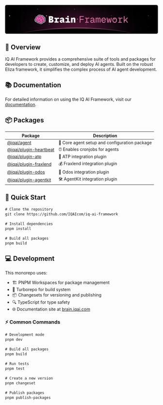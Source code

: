 <img src="./brain-framework-cover.png" />

## 🌟 Overview

IQ AI Framework provides a comprehensive suite of tools and packages for developers to create, customize, and deploy AI agents. Built on the robust Eliza framework, it simplifies the complex process of AI agent development.

## 📚 Documentation

For detailed information on using the IQ AI Framework, visit our [documentation](https://brain.iqai.com).

## 📦 Packages

| Package | Description |
|---------|------------|
| [@iqai/agent](./packages/agent) | 🤖 Core agent setup and configuration package |
| [@iqai/plugin-heartbeat](./packages/plugin-heartbeat) | ⏰ Enables cronjobs for agents |
| [@iqai/plugin-atp](./packages/plugin-atp) | 🔌 ATP integration plugin |
| [@iqai/plugin-fraxlend](./packages/plugin-fraxlend) | 💰 Fraxlend integration plugin |
| [@iqai/plugin-odos](./packages/plugin-odos) | 🔄 Odos integration plugin |
| [@iqai/plugin-agentkit](./packages/plugin-agentkit) | 🛠️ AgentKit integration plugin |

## 🚀 Quick Start

```
# Clone the repository
git clone https://github.com/IQAIcom/iq-ai-framework

# Install dependencies
pnpm install

# Build all packages
pnpm build
```

## 💻 Development

This monorepo uses:
- 🏗️ PNPM Workspaces for package management
- 🔧 Turborepo for build system
- 📦 Changesets for versioning and publishing
- 🔍 TypeScript for type safety
- 🌐 Documentation site at [brain.iqai.com](https://brain.iqai.com)

### ⚡ Common Commands

```
# Development mode
pnpm dev

# Build all packages
pnpm build

# Run tests
pnpm test

# Create a new version
pnpm changeset

# Publish packages
pnpm publish-packages
```
